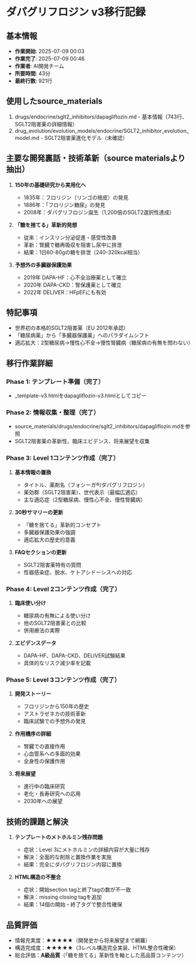 # ダパグリフロジン v3移行記録

## 基本情報
- **作業開始**: 2025-07-09 00:03
- **作業完了**: 2025-07-09 00:46
- **作業者**: AI開発チーム
- **所要時間**: 43分
- **最終行数**: 921行

## 使用したsource_materials
1. drugs/endocrine/sglt2_inhibitors/dapagliflozin.md - 基本情報（743行、SGLT2阻害薬の詳細情報）
2. drug_evolution/evolution_models/endocrine/SGLT2_inhibitor_evolution_model.md - SGLT2阻害薬進化モデル（未確認）

## 主要な開発裏話・技術革新（source materialsより抽出）
1. **150年の基礎研究から実用化へ**
   - 1835年：フロリジン（リンゴの根皮）の発見
   - 1886年：「フロリジン糖尿」の発見
   - 2008年：ダパグリフロジン誕生（1,200倍のSGLT2選択性達成）

2. **「糖を捨てる」革新的発想**
   - 従来：インスリン分泌促進・感受性改善
   - 革新：腎臓で糖再吸収を阻害し尿中に排泄
   - 結果：1日60-80gの糖を排泄（240-320kcal相当）

3. **予想外の多臓器保護効果**
   - 2019年 DAPA-HF：心不全治療薬として確立
   - 2020年 DAPA-CKD：腎保護薬として確立
   - 2022年 DELIVER：HFpEFにも有効

## 特記事項
- 世界初の本格的SGLT2阻害薬（EU 2012年承認）
- 「糖尿病薬」から「多臓器保護薬」へのパラダイムシフト
- 適応拡大：2型糖尿病→慢性心不全→慢性腎臓病（糖尿病の有無を問わない）

## 移行作業詳細
### Phase 1: テンプレート準備（完了）
- _template-v3.htmlをdapagliflozin-v3.htmlとしてコピー

### Phase 2: 情報収集・整理（完了）
- source_materials/drugs/endocrine/sglt2_inhibitors/dapagliflozin.mdを参照
- SGLT2阻害薬の革新性、臨床エビデンス、将来展望を収集

### Phase 3: Level 1コンテンツ作成（完了）
1. **基本情報の置換**
   - タイトル、薬剤名（フォシーガ®/ダパグリフロジン）
   - 薬効群（SGLT2阻害薬）、世代表示（最幅広適応）
   - 主な適応症（2型糖尿病、慢性心不全、慢性腎臓病）

2. **30秒サマリーの更新**
   - 「糖を捨てる」革新的コンセプト
   - 多臓器保護効果の強調
   - 適応拡大の歴史的意義

3. **FAQセクションの更新**
   - SGLT2阻害薬特有の質問
   - 性器感染症、脱水、ケトアシドーシスへの対応

### Phase 4: Level 2コンテンツ作成（完了）
1. **臨床使い分け**
   - 糖尿病の有無による使い分け
   - 他のSGLT2阻害薬との比較
   - 併用療法の実際

2. **エビデンスデータ**
   - DAPA-HF、DAPA-CKD、DELIVER試験結果
   - 具体的なリスク減少率を記載

### Phase 5: Level 3コンテンツ作成（完了）
1. **開発ストーリー**
   - フロリジンから150年の歴史
   - アストラゼネカの技術革新
   - 臨床試験での予想外の発見

2. **作用機序の詳細**
   - 腎臓での直接作用
   - 心血管系への多面的効果
   - 全身性の保護作用

3. **将来展望**
   - 進行中の臨床研究
   - 老化・長寿研究への応用
   - 2030年への展望

## 技術的課題と解決
1. **テンプレートのメトホルミン残存問題**
   - 症状：Level 3にメトホルミンの詳細内容が大量に残存
   - 解決：全面的な削除と置換作業を実施
   - 結果：完全にダパグリフロジン内容に置換

2. **HTML構造の不整合**
   - 症状：開始section tagと終了tagの数が不一致
   - 解決：missing closing tagを追加
   - 結果：14個の開始・終了タグで整合性確保

## 品質評価
- 情報充実度：★★★★★（開発史から将来展望まで網羅）
- 構造完成度：★★★★★（3レベル構造完全実装、HTML整合性確保）
- 総合評価：**A級品質**（「糖を捨てる」革新性を軸とした高品質コンテンツ）